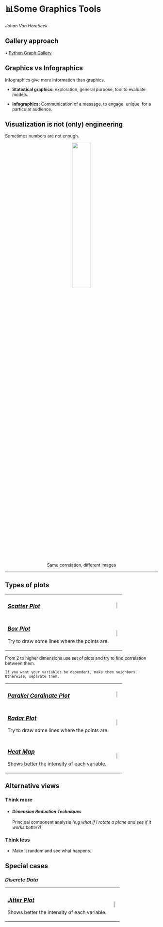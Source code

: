 # 📊Some Graphics Tools
_Johan Van Horebeek_


## **Gallery approach**
• [Python Graph Gallery](https://www.python-graph-gallery.com/)

## **Graphics vs Infographics**
Infographics give more information than graphics.

- __Statistical graphics:__ exploration, general purpose, tool to evaluate models.

- __Infographics:__ Communication of a message, to engage, unique, for a particular audience.


## **Visualization is not (only) engineering**

Sometimes numbers are not enough.
<p align="center">
        <img width="35%" src="https://raw.githubusercontent.com/saracarolina12/IA_School/master/MUFRAMEX/MachineLearning/imgs/EquivalentGraphics.jpeg"> </img>
        <p align="center">Same correlation, different images</p>
</p>

----

## **Types of plots**

<table><tr><td>

### _[Scatter Plot]()_

</td><td>
    <p align="center">
        <img width="30%" src="https://raw.githubusercontent.com/saracarolina12/IA_School/master/MUFRAMEX/MachineLearning/imgs/scatter_plot.png"> </img>
    </p>

</td><tr>
<tr><td>

### _[Box Plot]()_
Try to draw some lines where the points are.

</td><td>
    <p align="center">
        <img width="30%" src="https://raw.githubusercontent.com/saracarolina12/IA_School/master/MUFRAMEX/MachineLearning/imgs/box_plot.png"> </img>
    </p>

</td><tr>
</table>


From 2 to higher dimensions use set of plots and try to find correlation between them.

    If you want your variables be dependent, make them neighbors. Otherwise, separate them.

<table><tr><td>

### _[Parallel Cordinate Plot](https://syntagmatic.github.io/parallel-coordinates/)_

</td><td>
    <p align="center">
        <img width="40%" src="https://raw.githubusercontent.com/saracarolina12/IA_School/master/MUFRAMEX/MachineLearning/imgs/parallel_plot.png"> </img>
    </p>

</td><tr>
<tr><td>

### _[Radar Plot]()_
Try to draw some lines where the points are.

</td><td>
    <p align="center">
        <img width="30%" src="https://raw.githubusercontent.com/saracarolina12/IA_School/master/MUFRAMEX/MachineLearning/imgs/radarplot.png"> </img>
    </p>

</td><tr>
<tr><td>

### _[Heat Map]()_
Shows better the intensity of each variable.

</td><td>
    <p align="center">
        <img width="30%" src="https://raw.githubusercontent.com/saracarolina12/IA_School/master/MUFRAMEX/MachineLearning/imgs/heatmap.png"> </img>
    </p>

</td><tr>
</table>


## **Alternative views**

### Think  more
- #### **_Dimension Reduction Techniques_**
    Principal component analysis
    _(e.g what if I rotate a plane and see if it works better?)_

### Think  less
- Make it random and see what happens. 


## **Special cases**


### _Discrete Data_
<table><tr><td>

### _[Jitter Plot]()_
Shows better the intensity of each variable.

</td><td>
    <p align="center">
        <img width="50%" src="https://raw.githubusercontent.com/saracarolina12/IA_School/master/MUFRAMEX/MachineLearning/imgs/jitter.png"> </img>
    </p>

</td><tr>
</table>